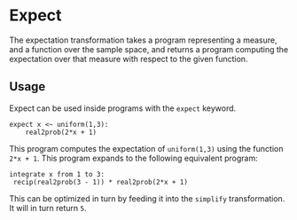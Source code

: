 # Expect

The expectation transformation takes a program representing a measure,
and a function over the sample space, and returns a program computing
the expectation over that measure with respect to the given function.

## Usage

Expect can be used inside programs with the `expect` keyword.

````nohighlight
expect x <~ uniform(1,3):
    real2prob(2*x + 1)
````

This program computes the expectation of `uniform(1,3)` using the
function `2*x + 1`. This program expands to the following equivalent
program:

````
integrate x from 1 to 3: 
 recip(real2prob(3 - 1)) * real2prob(2*x + 1)
````

This can be optimized in turn by feeding it into the `simplify` transformation. It
will in turn return `5`.
